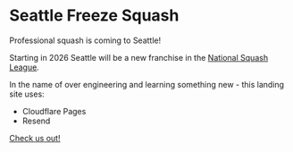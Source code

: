 # Seattle Freeze Squash

Professional squash is coming to Seattle!

Starting in 2026 Seattle will be a new franchise in the [National Squash League](https://nslsport.com/).

In the name of over engineering and learning something new - this landing site uses:

- Cloudflare Pages
- Resend

[Check us out!](seattlefreezesquash.com)
